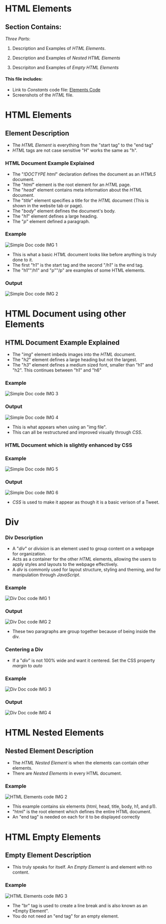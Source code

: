 # HTML Elements

## Section Contains:

*Three Parts*:

1. Description and Examples of *HTML Elements*.

2. Description and Examples of *Nested HTML Elements*

3. Descripiton and Examples of *Empty HTML Elements*

#### This file includes:

* Link to *Constants* code file: [Elements Code](elements_code/index.html "Elements file")
* Screenshots of the *HTML* file.

#

# HTML Elements

## Element Description

* The *HTML Element* is everything from the "start tag" to the "end tag"
* *HTML* tags are not case sensitive "H" works the same as "h".

### HTML Document Example Explained

* The "*!DOCTYPE html*" declaration defines the document as an *HTML5* document.
* The "*html*" element is the root element for an *HTML* page.
* The "*head*" element contains meta information about the *HTML* document.
* The "*title*" element specifies a title for the *HTML* document (This is shown in the website tab or page).
* The "*body*" element defines the document's body. 
* The "*h1*" element defines a large heading.
* The "*p*" element defined a paragraph.

### Example

![Simple Doc code IMG 1](img/simple_doc_img_1.PNG "Simple Doc Code IMG 1")

* This is what a basic *HTML* document looks like before anything is truly done to it.
* The first "h1" is the start tag and the second "/h1" is the end tag.
* The "h1""/h1" and "p""/p" are examples of some HTML elements.

### Output

![Simple Doc code IMG 2](img/simple_doc_img_2.PNG "Simple Doc Code IMG 2")

#

# HTML Document using other Elements

## HTML Document Example Explained

* The "*img*" element imbeds images into the *HTML* document.
* The "*h2*" element defines a large heading but not the largest.
* The "*h3*" element defines a medium sized font, smaller than "h1" and "h2". This continues between "h1" and "h6"

### Example 

![Simple Doc code IMG 3](img/simple_doc_img_3.PNG "Simple Doc Code IMG 3")

### Output 

![Simple Doc code IMG 4](img/simple_doc_img_4.PNG "Simple Doc Code IMG 4")

* This is what appears when using an "img file".
* This can all be restructured and improved visually through *CSS*.

### HTML Document which is slightly enhanced by CSS

### Example

![Simple Doc code IMG 5](img/simple_doc_img_5.PNG "Simple Doc Code IMG 5")

### Output

![Simple Doc code IMG 6](img/simple_doc_img_6.PNG "Simple Doc Code IMG 6")

* *CSS* is used to make it appear as though it is a basic verison of a Tweet. 

#

# Div

### Div Description 

* A "*div*" or *division* is an element used to group content on a webpage for organization. 
* Acts as a container for the other *HTML* elements, allowing the users to apply styles and layouts to the webpage effectively.
* A *div* is commonly used for layout structure, styling and theming, and for manipulation through *JavaScript*.

### Example

![Div Doc code IMG 1](img/div_doc_img_1.PNG "Div Doc code IMG 1")

### Output

![Div Doc code IMG 2](img/div_doc_img_2.PNG "Div Doc code IMG 2")

* These two paragraphs are group together because of being inside the div. 

### Centering a Div

* If a "*div*" is not 100% wide and want it centered. Set the CSS property *margin* to *auto*

### Example

![Div Doc code IMG 3](img/div_doc_img_3.PNG "Div Doc code IMG 3")

### Output

![Div Doc code IMG 4](img/div_doc_img_4.PNG "Div Doc code IMG 4")

# HTML Nested Elements

## Nested Element Description

* The *HTML Nested Element* is when the elements can contain other elements. 
* There are *Nested Elements* in every HTML document. 

### Example 

![HTML Elements code IMG 2](img/elements_code_img_2.PNG "HTML Elements code IMG 2")

* This example contains six elements (html, head, title, body, h1, and p1).
* "html" is the root element which defines the entire HTML document. 
*  An "end tag" is needed on each for it to be displayed correctly

#

# HTML Empty Elements 

## Empty Element Description

* This truly speaks for itself. An *Empty Element* is and element with no content. 

### Example

![HTML Elements code IMG 3](img/elements_code_img_3.PNG "HTML Elements code IMG 3")

* The "br" tag is used to create a line break and is also known as an *Empty Element".
* You do not need an "end tag" for an empty element.

